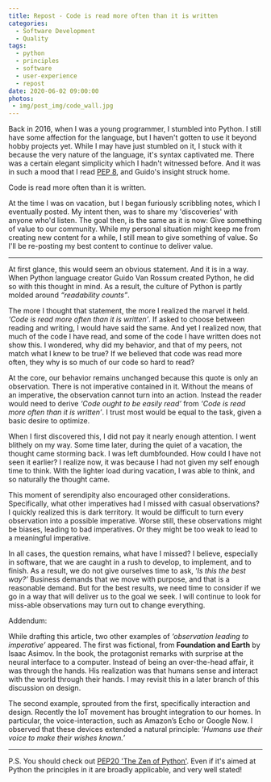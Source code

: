 ```yaml
---
title: Repost - Code is read more often than it is written
categories:
  - Software Development
  - Quality
tags:
  - python
  - principles
  - software
  - user-experience
  - repost
date: 2020-06-02 09:00:00
photos: 
 - img/post_img/code_wall.jpg
---
```


Back in 2016, when I was a young programmer, I stumbled into Python. I still have some affection for the language, but I haven't gotten to use it beyond hobby projects yet. While I may have just stumbled on it, I stuck with it because the very nature of the language, it's syntax captivated me. There was a certain elegant simplicity which I hadn't witnessed before. And it was in such a mood that I read [PEP 8](https://www.python.org/dev/peps/pep-0008/), and Guido's insight struck home.

Code is read more often than it is written.

At the time I was on vacation, but I began furiously scribbling notes, which I eventually posted. My intent then, was to share my 'discoveries' with anyone who'd listen. The goal then, is the same as it is now: Give something of value to our community. While my personal situation might keep me from creating new content for a while, I still mean to give something of value. So I'll be re-posting my best content to continue to deliver value.

___

At first glance, this would seem an obvious statement. And it is in a way. When Python language creator Guido Van Rossum created Python, he did so with this thought in mind. As a result, the culture of Python is partly molded around _“readability counts”_.

The more I thought that statement, the more I realized the marvel it held. _‘Code is read more often than it is written’_. If asked to choose between reading and writing, I would have said the same. And yet I realized now, that much of the code I have read, and some of the code I have written does not show this. I wondered, why did my behavior, and that of my peers, not match what I knew to be true? If we believed that code was read more often, they why is so much of our code so hard to read?

At the core, our behavior remains unchanged because this quote is only an observation. There is not imperative contained in it. Without the means of an imperative, the observation cannot turn into an action. Instead the reader would need to derive _‘Code ought to be easily read’_ from _‘Code is read more often than it is written’_. I trust most would be equal to the task, given a basic desire to optimize.

When I first discovered this, I did not pay it nearly enough attention. I went blithely on my way. Some time later, during the quiet of a vacation, the thought came storming back. I was left dumbfounded. How could I have not seen it earlier? I realize now, it was because I had not given my self enough time to think. With the lighter load during vacation, I was able to think, and so naturally the thought came.

This moment of serendipity also encouraged other considerations. Specifically, what other imperatives had I missed with casual observations? I quickly realized this is dark territory. It would be difficult to turn every observation into a possible imperative. Worse still, these observations might be biases, leading to bad imperatives. Or they might be too weak to lead to a meaningful imperative.

In all cases, the question remains, what have I missed? I believe, especially in software, that we are caught in a rush to develop, to implement, and to finish. As a result, we do not give ourselves time to ask, ‘_Is this the best way?’_ Business demands that we move with purpose, and that is a reasonable demand. But for the best results, we need time to consider if we go in a way that will deliver us to the goal we seek. I will continue to look for miss-able observations may turn out to change everything.

Addendum:

While drafting this article, two other examples of _‘observation leading to imperative’_ appeared. The first was fictional, from **Foundation and Earth** by Isaac Asimov. In the book, the protagonist remarks with surprise at the neural interface to a computer. Instead of being an over-the-head affair, it was through the hands. His realization was that humans sense and interact with the world through their hands. I may revisit this in a later branch of this discussion on design.

The second example, sprouted from the first, specifically interaction and design. Recently the IoT movement has brought integration to our homes. In particular, the voice-interaction, such as Amazon’s Echo or Google Now. I observed that these devices extended a natural principle: ‘_Humans use their voice to make their wishes known.’_

___

P.S. You should check out [PEP20 'The Zen of Python'](https://www.python.org/dev/peps/pep-0020/). Even if it's aimed at Python the principles in it are broadly applicable, and very well stated!